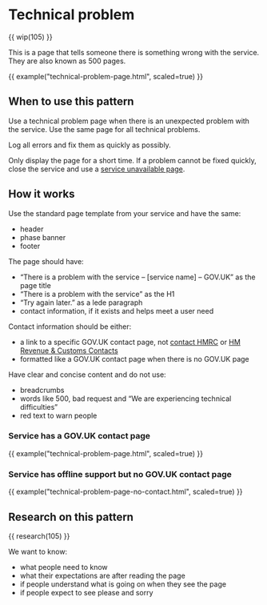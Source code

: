 # Technical problem

{{ wip(105) }}

This is a page that tells someone there is something wrong with the service. They are also known as 500 pages.

{{ example("technical-problem-page.html", scaled=true) }}

## When to use this pattern

Use a technical problem page when there is an unexpected problem with the service. Use the same page for all  technical problems.

Log all errors and fix them as quickly as possibly.

Only display the page for a short time. If a problem cannot be fixed quickly, close the service and use a [service unavailable page](/patterns/service-unavailable/index.html).

## How it works

Use the standard page template from your service and have the same:

- header
- phase banner
- footer

The page should have:

- “There is a problem with the service – [service name] – GOV.UK” as the page title
- “There is a problem with the service” as the H1
- “Try again later.” as a lede paragraph
- contact information, if it exists and helps meet a user need

Contact information should be either:

- a link to a specific GOV.UK contact page, not [contact HMRC](https://www.gov.uk/contact-hmrc) or [HM Revenue & Customs Contacts](https://www.gov.uk/government/organisations/hm-revenue-customs/contact)
- formatted like a GOV.UK contact page when there is no GOV.UK page

Have clear and concise content and do not use:

- breadcrumbs
- words like 500, bad request and “We are experiencing technical difficulties”
- red text to warn people

### Service has a GOV.UK contact page

{{ example("technical-problem-page.html", scaled=true) }}

### Service has offline support but no GOV.UK contact page

{{ example("technical-problem-page-no-contact.html", scaled=true) }}

## Research on this pattern

{{ research(105) }}

We want to know:

- what people need to know
- what their expectations are after reading the page
- if people understand what is going on when they see the page
- if people expect to see please and sorry